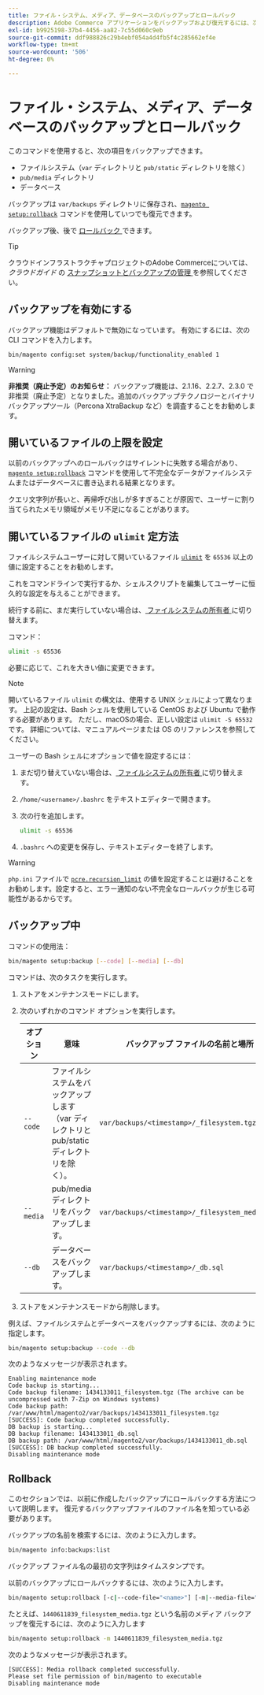 ```yaml
---
title: ファイル・システム、メディア、データベースのバックアップとロールバック
description: Adobe Commerce アプリケーションをバックアップおよび復元するには、次の手順に従います。
exl-id: b9925198-37b4-4456-aa82-7c55d060c9eb
source-git-commit: ddf988826c29b4ebf054a4d4fb5f4c285662ef4e
workflow-type: tm+mt
source-wordcount: '506'
ht-degree: 0%

---
```


# ファイル・システム、メディア、データベースのバックアップとロールバック

このコマンドを使用すると、次の項目をバックアップできます。

* ファイルシステム（`var` ディレクトリと `pub/static` ディレクトリを除く）
* `pub/media` ディレクトリ
* データベース

バックアップは `var/backups` ディレクトリに保存され、[`magento setup:rollback`](uninstall-modules.md#roll-back-the-file-system-database-or-media-files) コマンドを使用していつでも復元できます。

バックアップ後、後で [ ロールバック ](#rollback) できます。

>[!TIP]
>
>クラウドインフラストラクチャプロジェクトのAdobe Commerceについては、_クラウドガイド_ の [ スナップショットとバックアップの管理 ](https://devdocs.magento.com/cloud/project/project-webint-snap.html) を参照してください。

## バックアップを有効にする

バックアップ機能はデフォルトで無効になっています。 有効にするには、次の CLI コマンドを入力します。

```bash
bin/magento config:set system/backup/functionality_enabled 1
```

>[!WARNING]
>
>**非推奨（廃止予定）のお知らせ：**
>バックアップ機能は、2.1.16、2.2.7、2.3.0 で非推奨（廃止予定）となりました。追加のバックアップテクノロジーとバイナリバックアップツール（Percona XtraBackup など）を調査することをお勧めします。

## 開いているファイルの上限を設定

以前のバックアップへのロールバックはサイレントに失敗する場合があり、[`magento setup:rollback`](uninstall-modules.md#roll-back-the-file-system-database-or-media-files) コマンドを使用して不完全なデータがファイルシステムまたはデータベースに書き込まれる結果となります。

クエリ文字列が長いと、再帰呼び出しが多すぎることが原因で、ユーザーに割り当てられたメモリ領域がメモリ不足になることがあります。

## 開いているファイルの `ulimit` 定方法

ファイルシステムユーザーに対して開いているファイル [`ulimit`](https://ss64.com/bash/ulimit.html) を `65536` 以上の値に設定することをお勧めします。

これをコマンドラインで実行するか、シェルスクリプトを編集してユーザーに恒久的な設定を与えることができます。

続行する前に、まだ実行していない場合は、[ ファイルシステムの所有者 ](../prerequisites/file-system/overview.md) に切り替えます。

コマンド：

```bash
ulimit -s 65536
```

必要に応じて、これを大きい値に変更できます。

>[!NOTE]
>
>開いているファイル `ulimit` の構文は、使用する UNIX シェルによって異なります。 上記の設定は、Bash シェルを使用している CentOS および Ubuntu で動作する必要があります。 ただし、macOSの場合、正しい設定は `ulimit -S 65532` です。 詳細については、マニュアルページまたは OS のリファレンスを参照してください。

ユーザーの Bash シェルにオプションで値を設定するには：

1. まだ切り替えていない場合は、[ ファイルシステムの所有者 ](../prerequisites/file-system/overview.md) に切り替えます。
1. `/home/<username>/.bashrc` をテキストエディターで開きます。
1. 次の行を追加します。

   ```bash
   ulimit -s 65536
   ```

1. `.bashrc` への変更を保存し、テキストエディターを終了します。

>[!WARNING]
>
>`php.ini` ファイルで [`pcre.recursion_limit`](https://www.php.net/manual/en/pcre.configuration.php) の値を設定することは避けることをお勧めします。設定すると、エラー通知のない不完全なロールバックが生じる可能性があるからです。

## バックアップ中

コマンドの使用法：

```bash
bin/magento setup:backup [--code] [--media] [--db]
```

コマンドは、次のタスクを実行します。

1. ストアをメンテナンスモードにします。
1. 次のいずれかのコマンド オプションを実行します。

   | オプション | 意味 | バックアップ ファイルの名前と場所 |
   |--- |--- |--- |
   | `--code` | ファイルシステムをバックアップします（var ディレクトリと pub/static ディレクトリを除く）。 | `var/backups/<timestamp>/_filesystem.tgz` |
   | `--media` | pub/media ディレクトリをバックアップします。 | `var/backups/<timestamp>/_filesystem_media.tgz` |
   | `--db` | データベースをバックアップします。 | `var/backups/<timestamp>/_db.sql` |

1. ストアをメンテナンスモードから削除します。

例えば、ファイルシステムとデータベースをバックアップするには、次のように指定します。

```bash
bin/magento setup:backup --code --db
```

次のようなメッセージが表示されます。

```terminal
Enabling maintenance mode
Code backup is starting...
Code backup filename: 1434133011_filesystem.tgz (The archive can be uncompressed with 7-Zip on Windows systems)
Code backup path: /var/www/html/magento2/var/backups/1434133011_filesystem.tgz
[SUCCESS]: Code backup completed successfully.
DB backup is starting...
DB backup filename: 1434133011_db.sql
DB backup path: /var/www/html/magento2/var/backups/1434133011_db.sql
[SUCCESS]: DB backup completed successfully.
Disabling maintenance mode
```

## Rollback

このセクションでは、以前に作成したバックアップにロールバックする方法について説明します。 復元するバックアップファイルのファイル名を知っている必要があります。

バックアップの名前を検索するには、次のように入力します。

```bash
bin/magento info:backups:list
```

バックアップ ファイル名の最初の文字列はタイムスタンプです。

以前のバックアップにロールバックするには、次のように入力します。

```bash
bin/magento setup:rollback [-c|--code-file="<name>"] [-m|--media-file="<name>"] [-d|--db-file="<name>"]
```

たとえば、`1440611839_filesystem_media.tgz` という名前のメディア バックアップを復元するには、次のように入力します

```bash
bin/magento setup:rollback -m 1440611839_filesystem_media.tgz
```

次のようなメッセージが表示されます。

```terminal
[SUCCESS]: Media rollback completed successfully.
Please set file permission of bin/magento to executable
Disabling maintenance mode
```
